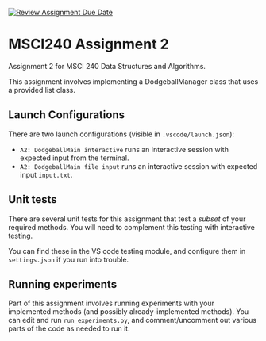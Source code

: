 [![Review Assignment Due Date](https://classroom.github.com/assets/deadline-readme-button-24ddc0f5d75046c5622901739e7c5dd533143b0c8e959d652212380cedb1ea36.svg)](https://classroom.github.com/a/k7Gdmm8B)
# MSCI240 Assignment 2

Assignment 2 for MSCI 240 Data Structures and Algorithms.

This assignment involves implementing a DodgeballManager class that uses a provided list class.


## Launch Configurations

There are two launch configurations (visible in `.vscode/launch.json`):

 - `A2: DodgeballMain interactive` runs an interactive session with expected input from the terminal.
 - `A2: DodgeballMain file input` runs an interactive session with expected input `input.txt`.


## Unit tests

There are several unit tests for this assignment that test a *subset* of your required methods. You will need to complement this testing with interactive testing.

You can find these in the VS code testing module, and configure them in `settings.json` if you run into trouble.


## Running experiments

Part of this assignment involves running experiments with your implemented methods (and possibly already-implemented methods). You can edit and run `run_experiments.py`, and comment/uncomment out various parts of the code as needed to run it.





